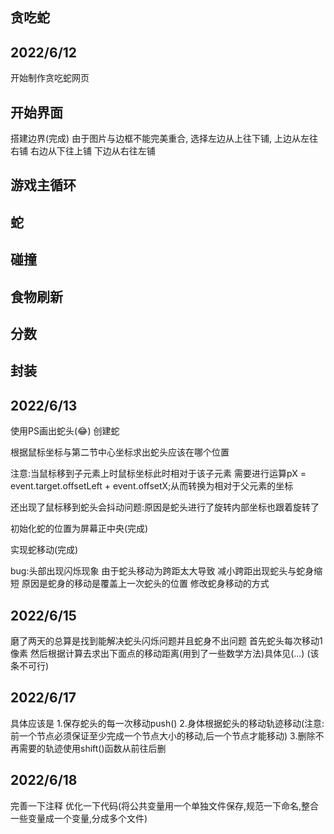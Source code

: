 ## 贪吃蛇
## 2022/6/12
开始制作贪吃蛇网页
## 开始界面
搭建边界(完成)
由于图片与边框不能完美重合,
选择左边从上往下铺,
上边从左往右铺
右边从下往上铺
下边从右往左铺
## 游戏主循环
## 蛇
## 碰撞
## 食物刷新
## 分数
## 封装
## 2022/6/13
使用PS画出蛇头(😂)
创建蛇

根据鼠标坐标与第二节中心坐标求出蛇头应该在哪个位置

注意:当鼠标移到子元素上时鼠标坐标此时相对于该子元素
需要进行运算pX = event.target.offsetLeft + event.offsetX;从而转换为相对于父元素的坐标

还出现了鼠标移到蛇头会抖动问题:原因是蛇头进行了旋转内部坐标也跟着旋转了

初始化蛇的位置为屏幕正中央(完成)

实现蛇移动(完成)

bug:头部出现闪烁现象
由于蛇头移动为跨距太大导致
减小跨距出现蛇头与蛇身缩短
原因是蛇身的移动是覆盖上一次蛇头的位置
修改蛇身移动的方式
## 2022/6/15
磨了两天的总算是找到能解决蛇头闪烁问题并且蛇身不出问题
首先蛇头每次移动1像素
然后根据计算去求出下面点的移动距离(用到了一些数学方法)具体见(...)   (该条不可行)
## 2022/6/17
具体应该是
1.保存蛇头的每一次移动push()
2.身体根据蛇头的移动轨迹移动(注意:前一个节点必须保证至少完成一个节点大小的移动,后一个节点才能移动)
3.删除不再需要的轨迹使用shift()函数从前往后删
## 2022/6/18
完善一下注释
优化一下代码(将公共变量用一个单独文件保存,规范一下命名,整合一些变量成一个变量,分成多个文件)